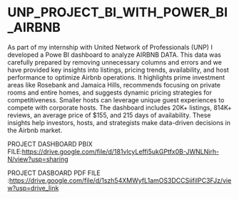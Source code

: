 # UNP_PROJECT_BI_WITH_POWER_BI_AIRBNB

As part of my internship with United Network of Professionals (UNP) I developed a Powe BI dashboard to analyze AIRBNB DATA. This data was carefully prepared by removing unnecessary columns and errors and we have provided key insights into listings, pricing trends, availability, and host performance to optimize Airbnb operations. It highlights prime investment areas like Rosebank and Jamaica Hills, recommends focusing on private rooms and entire homes, and suggests dynamic pricing strategies for competitiveness. Smaller hosts can leverage unique guest experiences to compete with corporate hosts. The dashboard includes 20K+ listings, 814K+ reviews, an average price of $155, and 215 days of availability. These insights help investors, hosts, and strategists make data-driven decisions in the Airbnb market.

PROJECT DASHBOARD PBIX FILE:https://drive.google.com/file/d/181vlcyLeffi5ukGPtfx0B-JWNLNirh-N/view?usp=sharing

PROJECT DASBOARD PDF FILE  :https://drive.google.com/file/d/1szh54XMWyfL1amOS3DCCSiifiIPC3FJz/view?usp=drive_link
